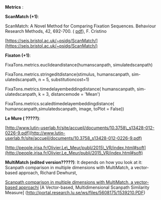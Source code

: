 **Metrics** :



**ScanMatch (+1)**: 

ScanMatch: A Novel Method for Comparing Fixation Sequences. Behaviour Research Methods, 42, 692-700. ( [pdf](https://seis.bristol.ac.uk/~psidg/ScanMatch/CMTG2010.pdf)), F. Cristino

[https://seis.bristol.ac.uk/~psidg/ScanMatch/](https://seis.bristol.ac.uk/~psidg/ScanMatch/)





**Fixaton (+1)**:

FixaTons.metrics.euclideandistance(humanscanpath, simulatedscanpath)

FixaTons.metrics.stringeditdistance(stimulus, humanscanpath, sim-ulatedscanpath, n = 5, substitutioncost=1)

FixaTons.metrics.timedelayembeddingdistance( humanscanpath, sim-ulatedscanpath, k = 3, distancemode = &#39;Mean&#39;)

FixaTons.metrics.scaledtimedelayembeddingdistance( humanscanpath,simulatedscanpath, image, toPlot = False))




**Le Mure ( ?????)**:

[http://www.lutin-userlab.fr/site/accueil/documents/10.3758\_s13428-012-0226-9.pdf](http://www.lutin-userlab.fr/site/accueil/documents/10.3758_s13428-012-0226-9.pdf)

[http://people.irisa.fr/Olivier.Le\_Meur/publi/2015\_VR/index.html#soft](http://people.irisa.fr/Olivier.Le_Meur/publi/2015_VR/index.html#soft)



**MultiMatch (edited version?????)**:
It depends on how you look at it: Scanpath comparison in multiple dimensions with MultiMatch, a vector-based approach,  Richard Dewhurst,

[Scanpath comparison in multiple dimensions with MultiMatch, a vector-based approachi](https://link.springer.com/article/10.3758/s13428-012-0212-2)
[A Vector-based, Multidimensional Scanpath Similarity Measure] (http://portal.research.lu.se/ws/files/5608175/1539210.PDF)
